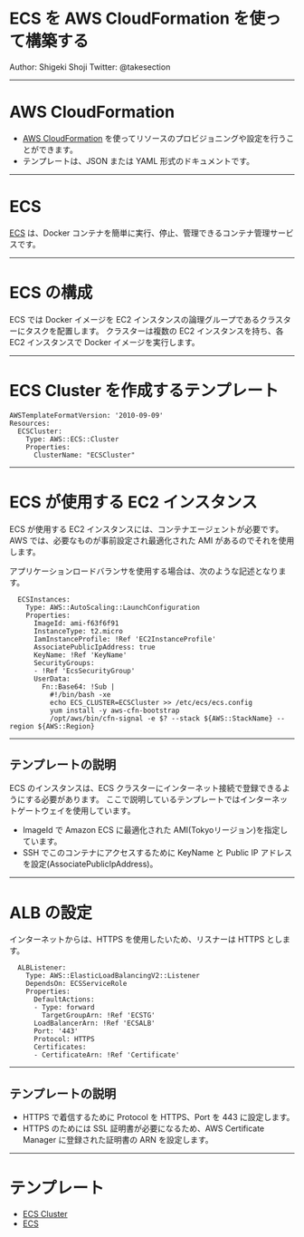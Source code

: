 ECS を AWS CloudFormation を使って構築する
===

Author: Shigeki Shoji
Twitter: @takesection

---

# AWS CloudFormation

* [AWS CloudFormation](http://docs.aws.amazon.com/AWSCloudFormation/latest/UserGuide/Welcome.html) を使ってリソースのプロビジョニングや設定を行うことができます。
* テンプレートは、JSON または YAML 形式のドキュメントです。

---

# ECS

[ECS](http://docs.aws.amazon.com/AmazonECS/latest/developerguide/Welcome.html) は、Docker コンテナを簡単に実行、停止、管理できるコンテナ管理サービスです。

---

# ECS の構成

ECS では Docker イメージを EC2 インスタンスの論理グループであるクラスターにタスクを配置します。
クラスターは複数の EC2 インスタンスを持ち、各 EC2 インスタンスで Docker イメージを実行します。

---

# ECS Cluster を作成するテンプレート

```
AWSTemplateFormatVersion: '2010-09-09'
Resources:
  ECSCluster:
    Type: AWS::ECS::Cluster
    Properties:
      ClusterName: "ECSCluster"
```

---

# ECS が使用する EC2 インスタンス

ECS が使用する EC2 インスタンスには、コンテナエージェントが必要です。AWS では、必要なものが事前設定され最適化された AMI があるのでそれを使用します。

アプリケーションロードバランサを使用する場合は、次のような記述となります。

```
  ECSInstances:
    Type: AWS::AutoScaling::LaunchConfiguration
    Properties:
      ImageId: ami-f63f6f91
      InstanceType: t2.micro
      IamInstanceProfile: !Ref 'EC2InstanceProfile'
      AssociatePublicIpAddress: true
      KeyName: !Ref 'KeyName'
      SecurityGroups:
      - !Ref 'EcsSecurityGroup'
      UserData:
        Fn::Base64: !Sub |
          #!/bin/bash -xe
          echo ECS_CLUSTER=ECSCluster >> /etc/ecs/ecs.config
          yum install -y aws-cfn-bootstrap
          /opt/aws/bin/cfn-signal -e $? --stack ${AWS::StackName} --region ${AWS::Region}
```

---

## テンプレートの説明

ECS のインスタンスは、ECS クラスターにインターネット接続で登録できるようにする必要があります。
ここで説明しているテンプレートではインターネットゲートウェイを使用しています。

* ImageId で Amazon ECS に最適化された AMI(Tokyoリージョン)を指定しています。
* SSH でこのコンテナにアクセスするために KeyName と Public IP アドレスを設定(AssociatePublicIpAddress)。

---

# ALB の設定

インターネットからは、HTTPS を使用したいため、リスナーは HTTPS とします。

```
  ALBListener:
    Type: AWS::ElasticLoadBalancingV2::Listener
    DependsOn: ECSServiceRole
    Properties:
      DefaultActions:
      - Type: forward
        TargetGroupArn: !Ref 'ECSTG'
      LoadBalancerArn: !Ref 'ECSALB'
      Port: '443'
      Protocol: HTTPS
      Certificates:
      - CertificateArn: !Ref 'Certificate'
```

---

## テンプレートの説明

* HTTPS で着信するために Protocol を HTTPS、Port を 443 に設定します。
* HTTPS のためには SSL 証明書が必要になるため、AWS Certificate Manager に登録された証明書の ARN を設定します。

---

# テンプレート

* [ECS Cluster](https://github.com/takesection/docker-examples/aws/cloudformation/ecscluster.yaml)
* [ECS](https://github.com/takesection/docker-examples/aws/cloudformation/ecs.yaml)
